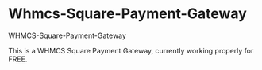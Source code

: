 # Whmcs-Square-Payment-Gateway
WHMCS-Square-Payment-Gateway

This is a WHMCS Square Payment Gateway, currently working properly for FREE.


